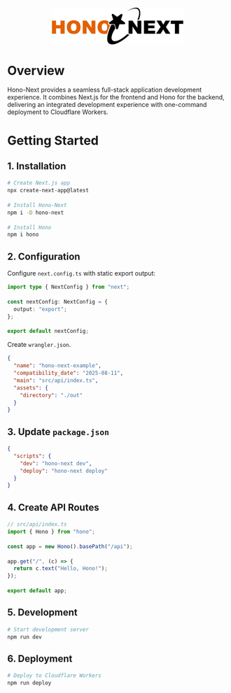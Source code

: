 <p align="center">
  <img src="docs/public/logo.svg" width="300" />
</p>

# Overview

Hono-Next provides a seamless full-stack application development experience. It combines Next.js for the frontend and Hono for the backend, delivering an integrated development experience with one-command deployment to Cloudflare Workers.

# Getting Started

## 1. Installation

```bash
# Create Next.js app
npx create-next-app@latest

# Install Hono-Next
npm i -D hono-next

# Install Hono
npm i hono
```

## 2. Configuration

Configure `next.config.ts` with static export output:

```ts
import type { NextConfig } from "next";

const nextConfig: NextConfig = {
  output: "export";
};

export default nextConfig;
```

Create `wrangler.json`.

```json
{
  "name": "hono-next-example",
  "compatibility_date": "2025-08-11",
  "main": "src/api/index.ts",
  "assets": {
    "directory": "./out"
  }
}
```

## 3. Update `package.json`

```json
{
  "scripts": {
    "dev": "hono-next dev",
    "deploy": "hono-next deploy"
  }
}
```

## 4. Create API Routes

```ts
// src/api/index.ts
import { Hono } from "hono";

const app = new Hono().basePath("/api");

app.get("/", (c) => {
  return c.text("Hello, Hono!");
});

export default app;
```

## 5. Development

```bash
# Start development server
npm run dev
```

## 6. Deployment

```bash
# Deploy to Cloudflare Workers
npm run deploy
```
